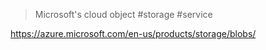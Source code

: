 > Microsoft's cloud object #storage #service 

https://azure.microsoft.com/en-us/products/storage/blobs/